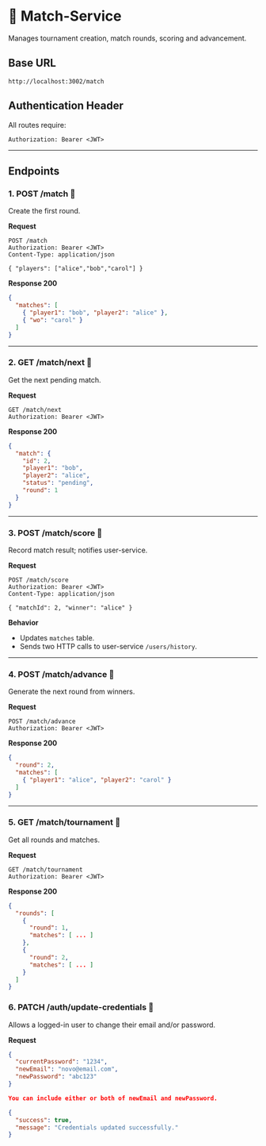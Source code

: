 # 🏓 Match-Service

Manages tournament creation, match rounds, scoring and advancement.

## Base URL
```
http://localhost:3002/match
```

## Authentication Header
All routes require:
```
Authorization: Bearer <JWT>
```

---

## Endpoints

### 1. POST /match 🔐
Create the first round.

**Request**
```http
POST /match
Authorization: Bearer <JWT>
Content-Type: application/json

{ "players": ["alice","bob","carol"] }
```

**Response 200**
```json
{
  "matches": [
    { "player1": "bob", "player2": "alice" },
    { "wo": "carol" }
  ]
}
```

---

### 2. GET /match/next 🔐
Get the next pending match.

**Request**
```http
GET /match/next
Authorization: Bearer <JWT>
```

**Response 200**
```json
{
  "match": {
    "id": 2,
    "player1": "bob",
    "player2": "alice",
    "status": "pending",
    "round": 1
  }
}
```

---

### 3. POST /match/score 🔐
Record match result; notifies user-service.

**Request**
```http
POST /match/score
Authorization: Bearer <JWT>
Content-Type: application/json

{ "matchId": 2, "winner": "alice" }
```

**Behavior**  
- Updates `matches` table.  
- Sends two HTTP calls to user-service `/users/history`.

---

### 4. POST /match/advance 🔐
Generate the next round from winners.

**Request**
```http
POST /match/advance
Authorization: Bearer <JWT>
```

**Response 200**
```json
{
  "round": 2,
  "matches": [
    { "player1": "alice", "player2": "carol" }
  ]
}
```

---

### 5. GET /match/tournament 🔐
Get all rounds and matches.

**Request**
```http
GET /match/tournament
Authorization: Bearer <JWT>
```

**Response 200**
```json
{
  "rounds": [
    {
      "round": 1,
      "matches": [ ... ]
    },
    {
      "round": 2,
      "matches": [ ... ]
    }
  ]
}
```

### 6. PATCH /auth/update-credentials 🔐

Allows a logged-in user to change their email and/or password.

**Request**  
```json
{
  "currentPassword": "1234",
  "newEmail": "novo@email.com",
  "newPassword": "abc123"
}

You can include either or both of newEmail and newPassword.

{
  "success": true,
  "message": "Credentials updated successfully."
}
